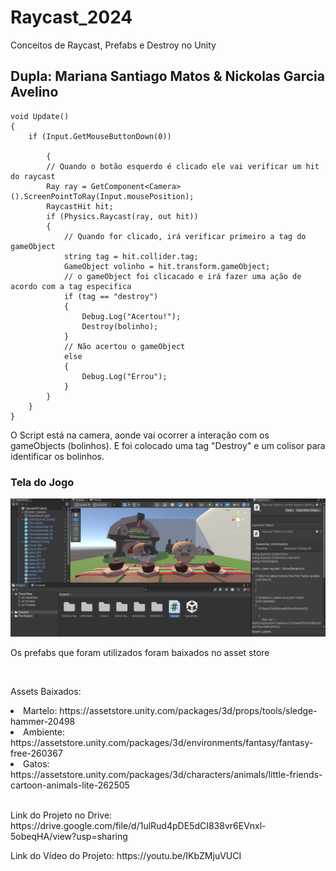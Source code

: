 # Raycast_2024
Conceitos de Raycast, Prefabs e Destroy no Unity
<h2> Dupla: Mariana Santiago Matos & Nickolas Garcia Avelino </h2>

    void Update()
    {
        if (Input.GetMouseButtonDown(0))
        
            { 
            // Quando o botão esquerdo é clicado ele vai verificar um hit do raycast
            Ray ray = GetComponent<Camera>().ScreenPointToRay(Input.mousePosition);
            RaycastHit hit;
            if (Physics.Raycast(ray, out hit))
            {
                // Quando for clicado, irá verificar primeiro a tag do gameObject
                string tag = hit.collider.tag;
                GameObject volinho = hit.transform.gameObject;
                // o gameObject foi clicacado e irá fazer uma ação de acordo com a tag especifica
                if (tag == "destroy")
                {
                    Debug.Log("Acertou!");
                    Destroy(bolinho);
                } 
                // Não acertou o gameObject
                else
                {
                    Debug.Log("Errou");
                }
            }
        }
    }
    
<p> O Script está na camera, aonde vai ocorrer a interação com os gameObjects (bolinhos). E foi colocado uma tag "Destroy" e um colisor para identificar os bolinhos. </p>
<h3> Tela do Jogo</h3>
<img src="imgs/telainicial.png">
<p> Os prefabs que foram utilizados foram baixados no asset store </p>
<br>
<p> Assets Baixados: </p> 
 <li> Martelo: https://assetstore.unity.com/packages/3d/props/tools/sledge-hammer-20498 </li>
 <li> Ambiente: https://assetstore.unity.com/packages/3d/environments/fantasy/fantasy-free-260367 </li>
 <li> Gatos: https://assetstore.unity.com/packages/3d/characters/animals/little-friends-cartoon-animals-lite-262505 </li>
 <br>
<p> Link do Projeto no Drive: https://drive.google.com/file/d/1ulRud4pDE5dCI838vr6EVnxl-5obeqHA/view?usp=sharing </p>
<p> Link do Vídeo do Projeto: https://youtu.be/IKbZMjuVUCI </p>
